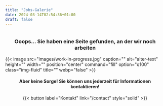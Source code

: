 ```yaml
---
title: "Jobs-Galerie"
date: 2024-03-14T02:54:36+01:00
draft: false
---
```


<div style="display:flex; justify-content: center; align-items: center; flex-direction: column;">
    <h3 style="text-align:center;">Ooops... Sie haben eine Seite gefunden, an der wir noch arbeiten</h2>
    {{< image src="images/work-in-progress.jpg" caption="" alt="alter-text" height="" width="" position="center" command="fill" option="q100" class="img-fluid" title=""  webp="false" >}}
    <h4 style="text-align:center;">Aber keine Sorge! Sie können uns jederzeit für Informationen kontaktieren!</h2>
    {{< button label="Kontakt" link="/contact" style="solid" >}}
</div>